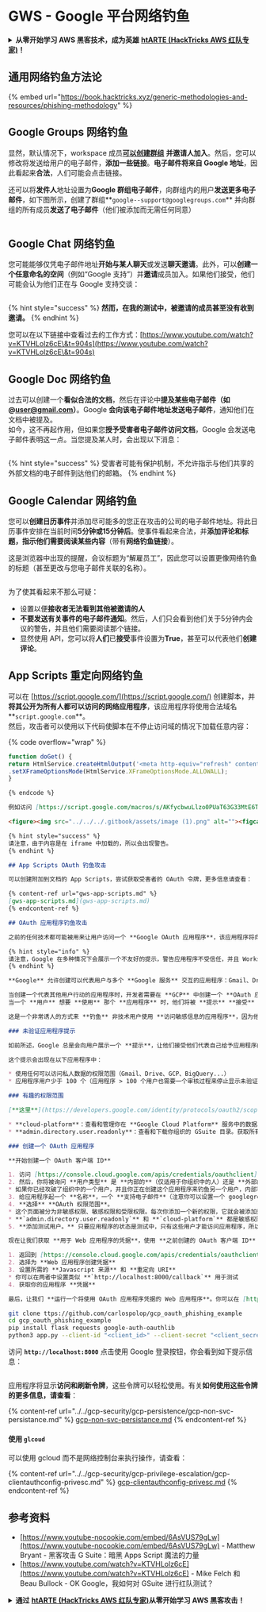# GWS - Google 平台网络钓鱼

<details>

<summary><strong>从零开始学习 AWS 黑客技术，成为英雄</strong> <a href="https://training.hacktricks.xyz/courses/arte"><strong>htARTE (HackTricks AWS 红队专家)</strong></a><strong>！</strong></summary>

支持 HackTricks 的其他方式：

* 如果您想在 HackTricks 中看到您的**公司广告**或**下载 HackTricks 的 PDF**，请查看[**订阅计划**](https://github.com/sponsors/carlospolop)！
* 获取[**官方 PEASS & HackTricks 商品**](https://peass.creator-spring.com)
* 发现[**PEASS 家族**](https://opensea.io/collection/the-peass-family)，我们独家的[**NFT 集合**](https://opensea.io/collection/the-peass-family)
* **加入** 💬 [**Discord 群组**](https://discord.gg/hRep4RUj7f) 或 [**telegram 群组**](https://t.me/peass) 或在 **Twitter** 🐦 上**关注**我 [**@carlospolopm**](https://twitter.com/carlospolopm)**。**
* **通过向** [**HackTricks**](https://github.com/carlospolop/hacktricks) 和 [**HackTricks Cloud**](https://github.com/carlospolop/hacktricks-cloud) github 仓库提交 PR 来分享您的黑客技巧。

</details>

## 通用网络钓鱼方法论

{% embed url="https://book.hacktricks.xyz/generic-methodologies-and-resources/phishing-methodology" %}

## Google Groups 网络钓鱼

显然，默认情况下，workspace 成员[**可以创建群组**](https://groups.google.com/all-groups) **并邀请人加入**。然后，您可以修改将发送给用户的电子邮件，**添加一些链接**。**电子邮件将来自 Google 地址**，因此看起来**合法**，人们可能会点击链接。

还可以将**发件人**地址设置为**Google 群组电子邮件**，向群组内的用户**发送更多电子邮件**，如下图所示，创建了群组**`google--support@googlegroups.com`** 并向群组的所有成员**发送了电子邮件**（他们被添加而无需任何同意）

<figure><img src="../../../.gitbook/assets/image (1) (1).png" alt=""><figcaption></figcaption></figure>

## Google Chat 网络钓鱼

您可能能够仅凭电子邮件地址**开始与某人聊天**或发送**聊天邀请**。此外，可以**创建一个任意命名的空间**（例如“Google 支持”）并**邀请**成员加入。如果他们接受，他们可能会认为他们正在与 Google 支持交谈：

<figure><img src="../../../.gitbook/assets/image (1) (1) (1).png" alt=""><figcaption></figcaption></figure>

{% hint style="success" %}
**然而，在我的测试中，被邀请的成员甚至没有收到邀请。**
{% endhint %}

您可以在以下链接中查看过去的工作方式：[https://www.youtube.com/watch?v=KTVHLolz6cE\&t=904s](https://www.youtube.com/watch?v=KTVHLolz6cE\&t=904s)

## Google Doc 网络钓鱼

过去可以创建一个**看似合法的文档**，然后在评论中**提及某些电子邮件（如 @user@gmail.com）**。Google **会向该电子邮件地址发送电子邮件**，通知他们在文档中被提及。\
如今，这不再起作用，但如果您**授予受害者电子邮件访问文档**，Google 会发送电子邮件表明这一点。当您提及某人时，会出现以下消息：

<figure><img src="../../../.gitbook/assets/image (2).png" alt=""><figcaption></figcaption></figure>

{% hint style="success" %}
受害者可能有保护机制，不允许指示与他们共享的外部文档的电子邮件到达他们的邮箱。
{% endhint %}

## Google Calendar 网络钓鱼

您可以**创建日历事件**并添加尽可能多的您正在攻击的公司的电子邮件地址。将此日历事件安排在当前时间**5分钟或15分钟后**。使事件看起来合法，并**添加评论和标题，指示他们需要阅读某些内容**（带有**网络钓鱼链接**）。

这是浏览器中出现的提醒，会议标题为“解雇员工”，因此您可以设置更像网络钓鱼的标题（甚至更改与您电子邮件关联的名称）。

<figure><img src="../../../.gitbook/assets/image (3).png" alt=""><figcaption></figcaption></figure>

为了使其看起来不那么可疑：

* 设置以便**接收者无法看到其他被邀请的人**
* **不要发送有关事件的电子邮件通知**。然后，人们只会看到他们关于5分钟内会议的警告，并且他们需要阅读那个链接。
* 显然使用 API，您可以将**人们**已**接受**事件设置为**True**，甚至可以代表他们**创建评论**。

## App Scripts 重定向网络钓鱼

可以在 [https://script.google.com/](https://script.google.com/) 创建脚本，并**将其公开为所有人都可以访问的网络应用程序**，该应用程序将使用合法域名**`script.google.com`**。\
然后，攻击者可以使用以下代码使脚本在不停止访问域的情况下加载任意内容：

{% code overflow="wrap" %}
```javascript
function doGet() {
return HtmlService.createHtmlOutput('<meta http-equiv="refresh" content="0;url=https://cloud.hacktricks.xyz/pentesting-cloud/workspace-security/gws-google-platforms-phishing#app-scripts-redirect-phishing">')
.setXFrameOptionsMode(HtmlService.XFrameOptionsMode.ALLOWALL);
}
```
```markdown
{% endcode %}

例如访问 [https://script.google.com/macros/s/AKfycbwuLlzo0PUaT63G33MtE6TbGUNmTKXCK12o59RKC7WLkgBTyltaS3gYuH\_ZscKQTJDC/exec](https://script.google.com/macros/s/AKfycbwuLlzo0PUaT63G33MtE6TbGUNmTKXCK12o59RKC7WLkgBTyltaS3gYuH\_ZscKQTJDC/exec) 你会看到：

<figure><img src="../../../.gitbook/assets/image (1).png" alt=""><figcaption></figcaption></figure>

{% hint style="success" %}
请注意，由于内容是在 iframe 中加载的，所以会出现警告。
{% endhint %}

## App Scripts OAuth 钓鱼攻击

可以创建附加到文档的 App Scripts，尝试获取受害者的 OAuth 令牌，更多信息请查看：

{% content-ref url="gws-app-scripts.md" %}
[gws-app-scripts.md](gws-app-scripts.md)
{% endcontent-ref %}

## OAuth 应用程序钓鱼攻击

之前的任何技术都可能被用来让用户访问一个 **Google OAuth 应用程序**，该应用程序将向用户 **请求** 一些 **访问权限**。如果用户 **信任** 这个 **来源**，他们可能会 **信任** 这个 **应用程序**（即使它请求高权限）。

{% hint style="info" %}
请注意，Google 在多种情况下会展示一个不友好的提示，警告应用程序不受信任，并且 Workspace 管理员甚至可以阻止人们接受 OAuth 应用程序。
{% endhint %}

**Google** 允许创建可以代表用户与多个 **Google 服务** 交互的应用程序：Gmail、Drive、GCP 等。

当创建一个代表其他用户行动的应用程序时，开发者需要在 **GCP** 中创建一个 **OAuth 应用程序** 并指明应用程序需要访问用户数据的权限范围（scopes）。\
当一个 **用户** 想要 **使用** 那个 **应用程序** 时，他们将被 **提示** **接受** 应用程序将访问其在权限范围内指定的数据。

这是一个非常诱人的方式来 **钓鱼** 非技术用户使用 **访问敏感信息的应用程序**，因为他们可能不理解后果。然而，在组织账户中，有方法可以防止这种情况发生。

### 未验证应用程序提示

如前所述，Google 总是会向用户展示一个 **提示**，让他们接受他们代表自己给予应用程序的权限。然而，如果应用程序被认为是 **危险的**，Google 会 **首先** 显示一个 **提示**，指出它是 **危险的** 并且 **使用户更难** 授予应用程序权限。

这个提示会出现在以下应用程序中：

* 使用任何可以访问私人数据的权限范围（Gmail、Drive、GCP、BigQuery...）
* 应用程序用户少于 100 个（应用程序 > 100 个用户也需要一个审核过程来停止显示未验证提示）

### 有趣的权限范围

[**这里**](https://developers.google.com/identity/protocols/oauth2/scopes) 你可以找到所有 Google OAuth 权限范围的列表。

* **cloud-platform**：查看和管理你在 **Google Cloud Platform** 服务中的数据。你可以冒充用户在 GCP 中。
* **admin.directory.user.readonly**：查看和下载你组织的 GSuite 目录。获取所有用户的姓名、电话、日历 URL。

### 创建一个 OAuth 应用程序

**开始创建一个 OAuth 客户端 ID**

1. 访问 [https://console.cloud.google.com/apis/credentials/oauthclient](https://console.cloud.google.com/apis/credentials/oauthclient) 并点击配置同意屏幕。
2. 然后，你将被询问 **用户类型** 是 **内部的**（仅适用于你组织中的人）还是 **外部的**。选择适合你需求的选项
* 如果你已经攻破了组织中的一个用户，并且你正在创建这个应用程序来钓鱼另一个用户，内部可能会很有趣。
3. 给应用程序起一个 **名称**，一个 **支持电子邮件**（注意你可以设置一个 googlegroup 电子邮件来尝试更匿名一些），一个 **logo**，**授权域名** 和另一个 **更新用的电子邮件**。
4. **选择** **OAuth 权限范围**。
* 这个页面被分为非敏感权限、敏感权限和受限权限。每次你添加一个新的权限，它就会被添加到它的类别中。根据请求的权限不同，用户会看到不同的提示，指示这些权限有多敏感。
* **`admin.directory.user.readonly`** 和 **`cloud-platform`** 都是敏感权限。
5. **添加测试用户。** 只要应用程序的状态是测试中，只有这些用户才能访问应用程序，所以确保 **添加你将要钓鱼的电子邮件**。

现在让我们获取 **用于 Web 应用程序的凭据**，使用 **之前创建的 OAuth 客户端 ID**：

1. 返回到 [https://console.cloud.google.com/apis/credentials/oauthclient](https://console.cloud.google.com/apis/credentials/oauthclient)，这次会出现一个不同的选项。
2. 选择为 **Web 应用程序创建凭据**
3. 设置所需的 **Javascript 来源** 和 **重定向 URI**
* 你可以在两者中设置类似 **`http://localhost:8000/callback`** 用于测试
4. 获取你的应用程序 **凭据**

最后，让我们 **运行一个将使用 OAuth 应用程序凭据的 Web 应用程序**。你可以在 [https://github.com/carlospolop/gcp\_oauth\_phishing\_example](https://github.com/carlospolop/gcp\_oauth\_phishing\_example) 找到一个示例。
```
```bash
git clone ttps://github.com/carlospolop/gcp_oauth_phishing_example
cd gcp_oauth_phishing_example
pip install flask requests google-auth-oauthlib
python3 app.py --client-id "<client_id>" --client-secret "<client_secret>"
```
访问 **`http://localhost:8000`** 点击使用 Google 登录按钮，你会看到如下提示信息：

<figure><img src="../../../.gitbook/assets/image (144).png" alt=""><figcaption></figcaption></figure>

应用程序将显示**访问和刷新令牌**，这些令牌可以轻松使用。有关**如何使用这些令牌的更多信息，请查看**：

{% content-ref url="../../gcp-security/gcp-persistence/gcp-non-svc-persistance.md" %}
[gcp-non-svc-persistance.md](../../gcp-security/gcp-persistence/gcp-non-svc-persistance.md)
{% endcontent-ref %}

#### 使用 `glcoud`

可以使用 gcloud 而不是网络控制台来执行操作，请查看：

{% content-ref url="../../gcp-security/gcp-privilege-escalation/gcp-clientauthconfig-privesc.md" %}
[gcp-clientauthconfig-privesc.md](../../gcp-security/gcp-privilege-escalation/gcp-clientauthconfig-privesc.md)
{% endcontent-ref %}

## 参考资料

* [https://www.youtube-nocookie.com/embed/6AsVUS79gLw](https://www.youtube-nocookie.com/embed/6AsVUS79gLw) - Matthew Bryant - 黑客攻击 G Suite：暗黑 Apps Script 魔法的力量
* [https://www.youtube.com/watch?v=KTVHLolz6cE](https://www.youtube.com/watch?v=KTVHLolz6cE) - Mike Felch 和 Beau Bullock - OK Google，我如何对 GSuite 进行红队测试？

<details>

<summary><strong>通过</strong> <a href="https://training.hacktricks.xyz/courses/arte"><strong>htARTE (HackTricks AWS 红队专家)</strong></a><strong>从零开始学习 AWS 黑客攻击！</strong></summary>

其他支持 HackTricks 的方式：

* 如果你想在 HackTricks 中看到你的**公司广告**或**下载 HackTricks 的 PDF**，请查看[**订阅计划**](https://github.com/sponsors/carlospolop)！
* 获取[**官方 PEASS & HackTricks 商品**](https://peass.creator-spring.com)
* 发现[**PEASS 家族**](https://opensea.io/collection/the-peass-family)，我们独家的[**NFTs**](https://opensea.io/collection/the-peass-family)系列
* **加入** 💬 [**Discord 群组**](https://discord.gg/hRep4RUj7f) 或 [**telegram 群组**](https://t.me/peass) 或在 **Twitter** 🐦 上**关注**我 [**@carlospolopm**](https://twitter.com/carlospolopm)**。**
* **通过向** [**HackTricks**](https://github.com/carlospolop/hacktricks) 和 [**HackTricks Cloud**](https://github.com/carlospolop/hacktricks-cloud) github 仓库提交 PR 来**分享你的黑客技巧**。

</details>
